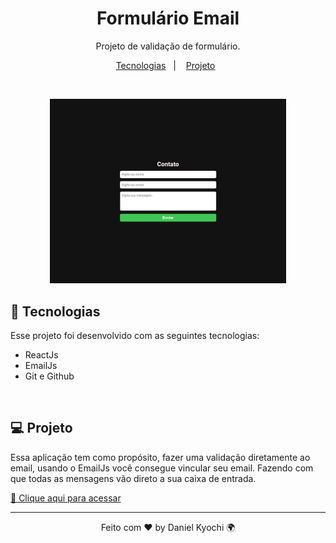 <h1 align="center"> Formulário Email</h1>

<p align="center">
Projeto de validação de formulário.
</p>

<p align="center">
  <a href="#-tecnologias">Tecnologias</a>&nbsp;&nbsp;&nbsp;|&nbsp;&nbsp;&nbsp;
  <a href="#-projeto">Projeto</a>&nbsp;&nbsp;
</p>
<br>

<p align="center">
  <img alt="github-favorites" src=".github/previewImage.png" width="75%">
</p>

## 🚀 Tecnologias

Esse projeto foi desenvolvido com as seguintes tecnologias:

- ReactJs
- EmailJs
- Git e Github
<br>

## 💻 Projeto

Essa aplicação tem como propósito, fazer uma validação diretamente ao email, usando o EmailJs você consegue vincular seu email. Fazendo com que todas as mensagens vão direto a sua caixa de entrada.

[🔗 Clique aqui para acessar](https://email-react-jet.vercel.app/)

---

<p align="center">Feito com ♥ by Daniel Kyochi 🌍</p>
